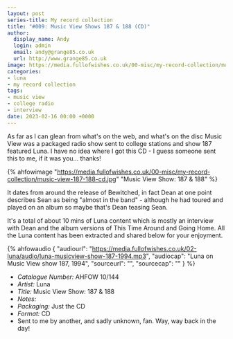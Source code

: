 ```yaml
---
layout: post
series-title: My record collection
title: "#009: Music View Shows 187 & 188 (CD)"
author:
  display_name: Andy
  login: admin
  email: andy@grange85.co.uk
  url: http://www.grange85.co.uk
image: https://media.fullofwishes.co.uk/00-misc/my-record-collection/music-view-187-188-cd.jpg
categories:
- luna
- my record collection
tags:
- music view
- college radio
- interview
date: 2023-02-16 00:00 +0000
---
```

As far as I can glean from what's on the web, and what's on the disc Music View was a packaged radio show sent to college stations and show 187 featured Luna. I have no idea where I got this CD - I guess someone sent this to me, if it was you... thanks! 

{% ahfowimage "https://media.fullofwishes.co.uk/00-misc/my-record-collection/music-view-187-188-cd.jpg" "Music View Show: 187 & 188" %}

It dates from around the release of Bewitched, in fact Dean at one point describes Sean as being "almost in the band" - although he had toured and played on an album so maybe that's Dean teasing Sean.

It's a total of about 10 mins of Luna content which is mostly an interview with Dean and the album versions of This Time Around and Going Home. All the Luna content has been extracted and shared below for your enjoyment.

{% ahfowaudio {
  "audiourl": "https://media.fullofwishes.co.uk/02-luna/audio/luna-musicview-show-187-1994.mp3",
  "audiocap": "Luna on Music View show 187, 1994",
  "sourceurl": "",
  "sourcecap": ""
  } 
%}


 - *Catalogue Number:* AHFOW 10/144
 - *Artist:* Luna
 - *Title:* Music View Show: 187 & 188
 - *Notes:* 
 - *Packaging:* Just the CD
 - *Format:* CD
 - Sent to me by another, and sadly unknown, fan. Way, way back in the day!
